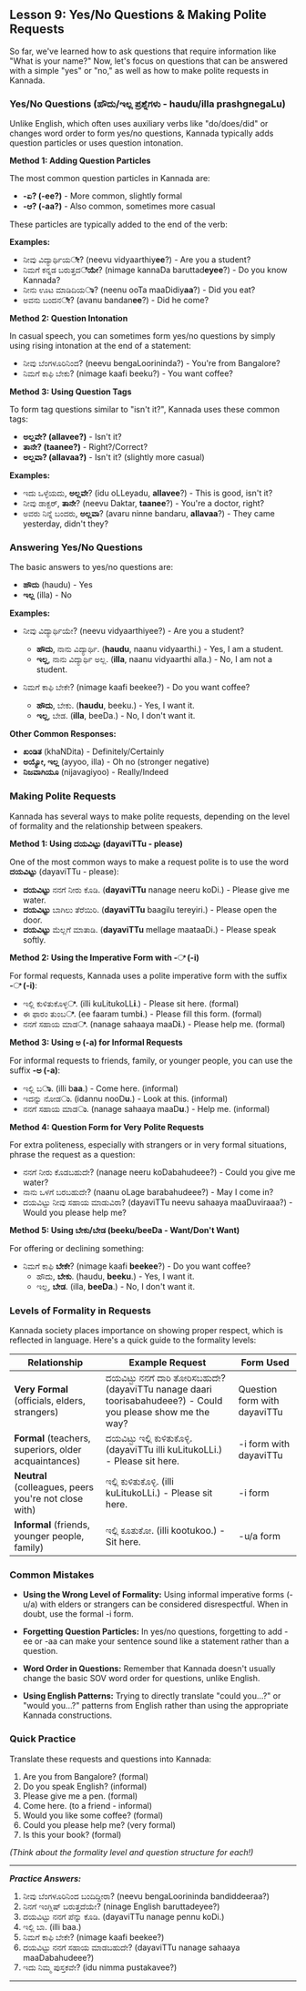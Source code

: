 ## Lesson 9: Yes/No Questions & Making Polite Requests

So far, we've learned how to ask questions that require information like "What is your name?" Now, let's focus on questions that can be answered with a simple "yes" or "no," as well as how to make polite requests in Kannada.

### Yes/No Questions (ಹೌದು/ಇಲ್ಲ ಪ್ರಶ್ನೆಗಳು - haudu/illa prashgnegaLu)

Unlike English, which often uses auxiliary verbs like "do/does/did" or changes word order to form yes/no questions, Kannada typically adds question particles or uses question intonation.

**Method 1: Adding Question Particles**

The most common question particles in Kannada are:
* **-ಏ? (-ee?)** - More common, slightly formal
* **-ಆ? (-aa?)** - Also common, sometimes more casual

These particles are typically added to the end of the verb:

**Examples:**
* ನೀವು ವಿದ್ಯಾರ್ಥಿಯ**ೇ**? (neevu vidyaarthiy**ee**?) - Are you a student?
* ನಿಮಗೆ ಕನ್ನಡ ಬರುತ್ತದ**ೆಯೇ**? (nimage kannaDa baruttad**eyee**?) - Do you know Kannada?
* ನೀನು ಊಟ ಮಾಡಿದಿಯ**ಾ**? (neenu ooTa maaDidiy**aa**?) - Did you eat?
* ಅವನು ಬಂದನ**ೇ**? (avanu bandan**ee**?) - Did he come?

**Method 2: Question Intonation**

In casual speech, you can sometimes form yes/no questions by simply using rising intonation at the end of a statement:

* ನೀವು ಬೆಂಗಳೂರಿನಿಂದ? (neevu bengaLoorininda?) - You're from Bangalore?
* ನಿಮಗೆ ಕಾಫಿ ಬೇಕು? (nimage kaafi beeku?) - You want coffee?

**Method 3: Using Question Tags**

To form tag questions similar to "isn't it?", Kannada uses these common tags:
* **ಅಲ್ಲವೇ? (allavee?)** - Isn't it?
* **ತಾನೇ? (taanee?)** - Right?/Correct?
* **ಅಲ್ಲವಾ? (allavaa?)** - Isn't it? (slightly more casual)

**Examples:**
* ಇದು ಒಳ್ಳೆಯದು, **ಅಲ್ಲವೇ**? (idu oLLeyadu, **allavee**?) - This is good, isn't it?
* ನೀವು ಡಾಕ್ಟರ್, **ತಾನೇ**? (neevu Daktar, **taanee**?) - You're a doctor, right?
* ಅವರು ನಿನ್ನೆ ಬಂದರು, **ಅಲ್ಲವಾ**? (avaru ninne bandaru, **allavaa**?) - They came yesterday, didn't they?

### Answering Yes/No Questions

The basic answers to yes/no questions are:

* **ಹೌದು** (haudu) - Yes
* **ಇಲ್ಲ** (illa) - No

**Examples:**
* ನೀವು ವಿದ್ಯಾರ್ಥಿಯೇ? (neevu vidyaarthiyee?) - Are you a student?
  * **ಹೌದು**, ನಾನು ವಿದ್ಯಾರ್ಥಿ. (**haudu**, naanu vidyaarthi.) - Yes, I am a student.
  * **ಇಲ್ಲ**, ನಾನು ವಿದ್ಯಾರ್ಥಿ ಅಲ್ಲ. (**illa**, naanu vidyaarthi alla.) - No, I am not a student.

* ನಿಮಗೆ ಕಾಫಿ ಬೇಕೇ? (nimage kaafi beekee?) - Do you want coffee?
  * **ಹೌದು**, ಬೇಕು. (**haudu**, beeku.) - Yes, I want it.
  * **ಇಲ್ಲ**, ಬೇಡ. (**illa**, beeDa.) - No, I don't want it.

**Other Common Responses:**
* **ಖಂಡಿತ** (khaNDita) - Definitely/Certainly
* **ಅಯ್ಯೋ, ಇಲ್ಲ** (ayyoo, illa) - Oh no (stronger negative)
* **ನಿಜವಾಗಿಯೂ** (nijavagiyoo) - Really/Indeed

### Making Polite Requests

Kannada has several ways to make polite requests, depending on the level of formality and the relationship between speakers.

**Method 1: Using ದಯವಿಟ್ಟು (dayaviTTu - please)**

One of the most common ways to make a request polite is to use the word **ದಯವಿಟ್ಟು** (dayaviTTu - please):

* **ದಯವಿಟ್ಟು** ನನಗೆ ನೀರು ಕೊಡಿ. (**dayaviTTu** nanage neeru koDi.) - Please give me water.
* **ದಯವಿಟ್ಟು** ಬಾಗಿಲು ತೆರೆಯಿರಿ. (**dayaviTTu** baagilu tereyiri.) - Please open the door.
* **ದಯವಿಟ್ಟು** ಮೆಲ್ಲಗೆ ಮಾತಾಡಿ. (**dayaviTTu** mellage maataaDi.) - Please speak softly.

**Method 2: Using the Imperative Form with -ಿ (-i)**

For formal requests, Kannada uses a polite imperative form with the suffix **-ಿ (-i)**:

* ಇಲ್ಲಿ ಕುಳಿತುಕೊಳ್ಳ**ಿ**. (illi kuLitukoLL**i**.) - Please sit here. (formal)
* ಈ ಫಾರಂ ತುಂಬ**ಿ**. (ee faaram tumb**i**.) - Please fill this form. (formal)
* ನನಗೆ ಸಹಾಯ ಮಾಡ**ಿ**. (nanage sahaaya maaD**i**.) - Please help me. (formal)

**Method 3: Using ಅ (-a) for Informal Requests**

For informal requests to friends, family, or younger people, you can use the suffix **-ಅ (-a)**:

* ಇಲ್ಲಿ ಬ**ಾ**. (illi b**aa**.) - Come here. (informal)
* ಇದನ್ನು ನೋಡ**ು**. (idannu nooD**u**.) - Look at this. (informal)
* ನನಗೆ ಸಹಾಯ ಮಾಡ**ು**. (nanage sahaaya maaD**u**.) - Help me. (informal)

**Method 4: Question Form for Very Polite Requests**

For extra politeness, especially with strangers or in very formal situations, phrase the request as a question:

* ನನಗೆ ನೀರು ಕೊಡಬಹುದೇ? (nanage neeru koDabahudeee?) - Could you give me water?
* ನಾನು ಒಳಗೆ ಬರಬಹುದೇ? (naanu oLage barabahudeee?) - May I come in?
* ದಯವಿಟ್ಟು ನೀವು ಸಹಾಯ ಮಾಡುವಿರಾ? (dayaviTTu neevu sahaaya maaDuviraaa?) - Would you please help me?

**Method 5: Using ಬೇಕು/ಬೇಡ (beeku/beeDa - Want/Don't Want)**

For offering or declining something:

* ನಿಮಗೆ ಕಾಫಿ **ಬೇಕೇ**? (nimage kaafi **beekee**?) - Do you want coffee?
  * ಹೌದು, **ಬೇಕು**. (haudu, **beeku**.) - Yes, I want it.
  * ಇಲ್ಲ, **ಬೇಡ**. (illa, **beeDa**.) - No, I don't want it.

### Levels of Formality in Requests

Kannada society places importance on showing proper respect, which is reflected in language. Here's a quick guide to the formality levels:

| Relationship | Example Request | Form Used |
|--------------|-----------------|-----------|
| **Very Formal** (officials, elders, strangers) | ದಯವಿಟ್ಟು ನನಗೆ ದಾರಿ ತೋರಿಸಬಹುದೇ? (dayaviTTu nanage daari toorisabahudeee?) - Could you please show me the way? | Question form with dayaviTTu |
| **Formal** (teachers, superiors, older acquaintances) | ದಯವಿಟ್ಟು ಇಲ್ಲಿ ಕುಳಿತುಕೊಳ್ಳಿ. (dayaviTTu illi kuLitukoLLi.) - Please sit here. | -i form with dayaviTTu |
| **Neutral** (colleagues, peers you're not close with) | ಇಲ್ಲಿ ಕುಳಿತುಕೊಳ್ಳಿ. (illi kuLitukoLLi.) - Please sit here. | -i form |
| **Informal** (friends, younger people, family) | ಇಲ್ಲಿ ಕೂತುಕೋ. (illi kootukoo.) - Sit here. | -u/a form |

### Common Mistakes

* **Using the Wrong Level of Formality:** Using informal imperative forms (-u/a) with elders or strangers can be considered disrespectful. When in doubt, use the formal -i form.

* **Forgetting Question Particles:** In yes/no questions, forgetting to add -ee or -aa can make your sentence sound like a statement rather than a question.

* **Word Order in Questions:** Remember that Kannada doesn't usually change the basic SOV word order for questions, unlike English.

* **Using English Patterns:** Trying to directly translate "could you...?" or "would you...?" patterns from English rather than using the appropriate Kannada constructions.

### Quick Practice

Translate these requests and questions into Kannada:

1. Are you from Bangalore? (formal)
2. Do you speak English? (informal)
3. Please give me a pen. (formal)
4. Come here. (to a friend - informal)
5. Would you like some coffee? (formal)
6. Could you please help me? (very formal)
7. Is this your book? (formal)

*(Think about the formality level and question structure for each!)*

---
***Practice Answers:***

1. ನೀವು ಬೆಂಗಳೂರಿನಿಂದ ಬಂದಿದ್ದೀರಾ? (neevu bengaLoorininda bandiddeeraa?)
2. ನಿನಗೆ ಇಂಗ್ಲಿಷ್ ಬರುತ್ತದೆಯೇ? (ninage English baruttadeyee?)
3. ದಯವಿಟ್ಟು ನನಗೆ ಪೆನ್ನು ಕೊಡಿ. (dayaviTTu nanage pennu koDi.)
4. ಇಲ್ಲಿ ಬಾ. (illi baa.)
5. ನಿಮಗೆ ಕಾಫಿ ಬೇಕೇ? (nimage kaafi beekee?)
6. ದಯವಿಟ್ಟು ನನಗೆ ಸಹಾಯ ಮಾಡಬಹುದೇ? (dayaviTTu nanage sahaaya maaDabahudeee?)
7. ಇದು ನಿಮ್ಮ ಪುಸ್ತಕವೇ? (idu nimma pustakavee?)

---
